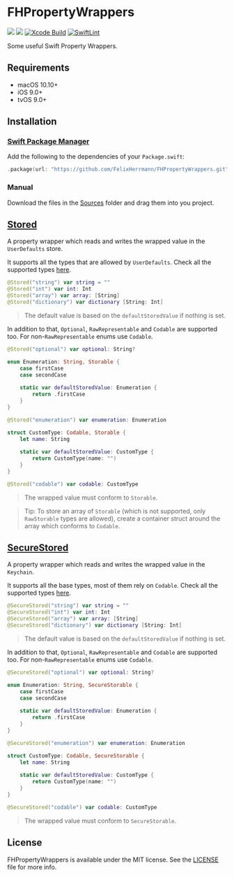 # FHPropertyWrappers

[![](https://img.shields.io/endpoint?url=https%3A%2F%2Fswiftpackageindex.com%2Fapi%2Fpackages%2FFelixHerrmann%2FFHPropertyWrappers%2Fbadge%3Ftype%3Dswift-versions)](https://swiftpackageindex.com/FelixHerrmann/FHPropertyWrappers)
[![](https://img.shields.io/endpoint?url=https%3A%2F%2Fswiftpackageindex.com%2Fapi%2Fpackages%2FFelixHerrmann%2FFHPropertyWrappers%2Fbadge%3Ftype%3Dplatforms)](https://swiftpackageindex.com/FelixHerrmann/FHPropertyWrappers)
[![Xcode Build](https://github.com/FelixHerrmann/FHPropertyWrappers/actions/workflows/xcodebuild.yml/badge.svg)](https://github.com/FelixHerrmann/FHPropertyWrappers/actions/workflows/xcodebuild.yml)
[![SwiftLint](https://github.com/FelixHerrmann/FHPropertyWrappers/actions/workflows/swiftlint.yml/badge.svg)](https://github.com/FelixHerrmann/FHPropertyWrappers/actions/workflows/swiftlint.yml)

Some useful Swift Property Wrappers.

## Requirements
- macOS 10.10+
- iOS 9.0+
- tvOS 9.0+

## Installation

### [Swift Package Manager](https://swift.org/package-manager/)

Add the following to the dependencies of your `Package.swift`:

```swift
.package(url: "https://github.com/FelixHerrmann/FHPropertyWrappers.git", from: "x.x.x")
```

### Manual

Download the files in the [Sources](https://github.com/FelixHerrmann/FHPropertyWrappers/tree/master/Sources) folder and drag them into you project.

## [Stored](https://github.com/FelixHerrmann/FHPropertyWrappers/tree/master/Sources/FHPropertyWrappers/Stored)

A property wrapper which reads and writes the wrapped value in the `UserDefaults` store.

It supports all the types that are allowed by `UserDefaults`.
Check all the supported types [here](https://github.com/FelixHerrmann/FHPropertyWrappers/blob/master/Sources/FHPropertyWrappers/Stored/Storable%2BSupportedTypes.swift).

```swift
@Stored("string") var string = ""
@Stored("int") var int: Int
@Stored("array") var array: [String]
@Stored("dictionary") var dictionary [String: Int]
```

> The default value is based on the `defaultStoredValue` if nothing is set.

In addition to that, `Optional`, `RawRepresentable` and `Codable` are supported too.
For non-`RawRepresentable` enums use `Codable`. 

```swift
@Stored("optional") var optional: String?
```

```swift
enum Enumeration: String, Storable {
    case firstCase
    case secondCase
    
    static var defaultStoredValue: Enumeration {
        return .firstCase
    }
}

@Stored("enumeration") var enumeration: Enumeration
```

```swift
struct CustomType: Codable, Storable {
    let name: String
    
    static var defaultStoredValue: CustomType {
        return CustomType(name: "")
    }
}

@Stored("codable") var codable: CustomType
```

> The wrapped value must conform to `Storable`.

> Tip: To store an array of `Storable` (which is not supported, only `RawStorable` types are allowed), create a container struct around the array which conforms to `Codable`.

## [SecureStored](https://github.com/FelixHerrmann/FHPropertyWrappers/tree/master/Sources/FHPropertyWrappers/SecureStored)

A property wrapper which reads and writes the wrapped value in the `Keychain`.

It supports all the base types, most of them rely on `Codable`.
Check all the supported types [here](https://github.com/FelixHerrmann/FHPropertyWrappers/tree/master/Sources/FHPropertyWrappers/SecureStored/SecureStorable+SupportedTypes.swift).

```swift
@SecureStored("string") var string = ""
@SecureStored("int") var int: Int
@SecureStored("array") var array: [String]
@SecureStored("dictionary") var dictionary [String: Int]
```

> The default value is based on the `defaultStoredValue` if nothing is set.

In addition to that, `Optional`, `RawRepresentable` and `Codable` are supported too.
For non-`RawRepresentable` enums use `Codable`. 

```swift
@SecureStored("optional") var optional: String?
```

```swift
enum Enumeration: String, SecureStorable {
    case firstCase
    case secondCase
    
    static var defaultStoredValue: Enumeration {
        return .firstCase
    }
}

@SecureStored("enumeration") var enumeration: Enumeration
```

```swift
struct CustomType: Codable, SecureStorable {
    let name: String
    
    static var defaultStoredValue: CustomType {
        return CustomType(name: "")
    }
}

@SecureStored("codable") var codable: CustomType
```

> The wrapped value must conform to `SecureStorable`.

## License

FHPropertyWrappers is available under the MIT license. See the [LICENSE](https://github.com/FelixHerrmann/FHPropertyWrappers/blob/master/LICENSE) file for more info.
